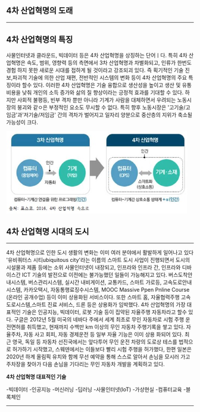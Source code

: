 ## 4차 산업혁명의 도래

---

## 4차 산업혁명의 특징

사물인터넷과 클라운드, 빅데이터 등은 4차 산업혁명을 상징하는 단어ㅣ다. 특히 4차 산업혁명은 속도, 범위, 영향력 등의 측면에서 3차 산업혁명과 차별화되고, 인류가 한번도 경험
하지 못한 새로운 시대를 접하게 될 것이라고 강조되괴 있다.
즉 획기적인 기술 진보,파괴적 기술에 의한 산업 재편, 전반적인 시스템의 변화 등이 4차 산업혁명의 주요 특징이라 할수
있다. 이러한 4차 산업혁명은 기술 융합으로 생산성을 높이고 생산 및 유통 비용을 낮춰 개인의 소득 증가와 삶의 질 향상이라는  긍정적 효과를 기대할 수 있다. 하지만 사회적 불평등, 빈부 격차 뿐만 아니라 기계가 사람을 대체하면서 우려되는 노동시장의 붕괴와 같ㅇ은 부정적인 요소도 무시할 수 없다. 특히 향후 노동시장은 '고기술/고임금'과'저기술/저임금' 간의 격차가 벌어지고 일자리 양분으로 중산층의 지위가 축소될 가능성이 크다.

![4차산업](./img/그림01_3차산업과4차산업.jpg)

## 4차 산업혁명 시대의 도시

----

4차 산업혁명으로 인한 도시 생활의 변화는 이미 여러 분야에서 활발하게 일어나고 있다 '유비쿼터스 시티ubiquitous city'라는 이름의 스마트 도시 사업이 진행되면서 도시의 시설물과 제품 등에는 소위 사물인터넷이 내장되고, 인프라와 인프라 간, 인프라와 디바이스간 ICT 기술의 발전으로 이전에는 불가능했던 일들이 가능해지고 있다. 버스도착안내시스템, 버스관리시스템, 실시간 내비게이션, 교통카드, 스마트 가로등, 고속도로안내시스템, 카카오택시, 자동통행료징수시스템, MOOC Massive Ppen Pnline Course (온라인 공개수업) 등이 이미 상용화된 서비스이다. 또한 스마트 홈, 자율협력주행 고속도로시스템,스마트 진료 서비스, 드론 등은 상용화가 임박했다.
  4차 산업혁명의 가장 대표적인 기술은 인공지능, 빅데이터, 로봇 기술 등이 집약된 자율주행 자동차라고 할수 있다.
구글은 2012년 5월 미국의 네바다 주에서 세계 최초로 무인 자동차로 시험 주행 운전면허를 취득했고, 현재까지 수백만 km 이상의 무인 자동차 주행기록을 쌓고 있다. 자율주차, 자동 사고 회피, 자동 경제운전 등 일부 자율 기능은 이미 상용
화되어 있다. 최근 영국, 독일 등 자동차 선진국에서는 앞다투어 무인 운전 차량의 도로상 테스를 법적으로 허가하기 시작했고, 스웨덴에서는 이들보다 빨리 시험 주행을 허가했다,
한편 일본은 2020년 하계 올림픽 유치와 함께 무선 예약을 통해 스스로 알아서 손님을 모시러 가고 주차장을 찾아가 다음 손님을 기다리는 무인 자동차 개발을 계획하고 있다.


**4차 산업혁명 대표적인 기술**

-빅데이터
-인공지능
    -머신러닝
    -딥러닝
-사물인터넷(loT)
-가상현실
-컴퓨터교육
-블록체인

---

